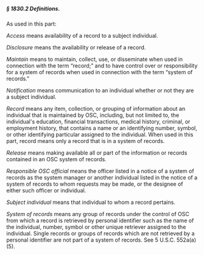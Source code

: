 ##### § 1830.2 Definitions. #####

As used in this part:

*Access* means availability of a record to a subject individual.

*Disclosure* means the availability or release of a record.

*Maintain* means to maintain, collect, use, or disseminate when used in connection with the term “record;” and to have control over or responsibility for a system of records when used in connection with the term “system of records.”

*Notification* means communication to an individual whether or not they are a subject individual.

*Record* means any item, collection, or grouping of information about an individual that is maintained by OSC, including, but not limited to, the individual's education, financial transactions, medical history, criminal, or employment history, that contains a name or an identifying number, symbol, or other identifying particular assigned to the individual. When used in this part, record means only a record that is in a system of records.

*Release* means making available all or part of the information or records contained in an OSC system of records.

*Responsible OSC official* means the officer listed in a notice of a system of records as the system manager or another individual listed in the notice of a system of records to whom requests may be made, or the designee of either such officer or individual.

*Subject individual* means that individual to whom a record pertains.

*System of records* means any group of records under the control of OSC from which a record is retrieved by personal identifier such as the name of the individual, number, symbol or other unique retriever assigned to the individual. Single records or groups of records which are not retrieved by a personal identifier are not part of a system of records. See 5 U.S.C. 552a(a)(5).